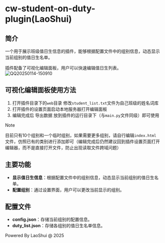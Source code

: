 # cw-student-on-duty-plugin(LaoShui)

## 简介
一个用于展示班级值日生信息的插件，能够根据配置文件中的组别信息，动态显示当前组别的值日生名单。

插件配备了可视化编辑面板，用户可以快速编辑值日生列表。
![QQ20250114-150910](https://github.com/user-attachments/assets/2abedd0e-3ec9-48e4-be68-0f022950cd31)

## 可视化编辑面板使用方法
1. 打开插件目录下的`web`目录 修改`student_list.txt`文件为自己班级的姓名词库
2. 打开插件的设置页面启动本地服务器打开编辑面板
3. 编辑完成后 导出数据 放到插件的运行目录下（与`main.py`文件同级）即可使用
> [!NOTE]
> 
> 目前只有10个组别和一个临时组别，如果需要更多组别，请自行编辑`index.html`文件，仿照已有的类别进行添加即可（编辑完成后仍然建议回到插件设置页面打开编辑器，而不是直接打开文件，防止出现读取文件跨域问题）

## 主要功能
- **显示值日生信息**：根据配置文件中的组别信息，动态显示当前组别的值日生名单。
- **配置组别**：通过设置界面，用户可以更改当前显示的组别。

## 配置文件
- **config.json**：存储当前组别的配置信息。
- **duty_list.json**：存储各组别的值日生名单信息。

Powered By LaoShui @ 2025
